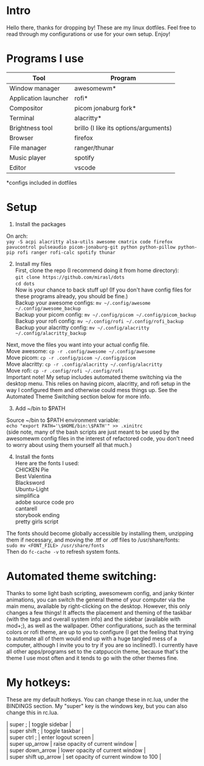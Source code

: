 # Intro    
  
Hello there, thanks for dropping by! These are my linux dotfiles. Feel free to read through my configurations or use for your own setup. Enjoy!  
  
# Programs I use  
  
| Tool                  | Program                               |  
|-----------------------|---------------------------------------|  
| Window manager        | awesomewm*                            |  
| Application launcher  | rofi*                                 |  
| Compositor            | picom jonaburg fork*                  |  
| Terminal              | alacritty*                            |  
| Brightness tool       | brillo (I like its options/arguments) |  
| Browser               | firefox                               |  
| File manager          | ranger/thunar                         |  
| Music player          | spotify                               |  
| Editor                | vscode                                |  
*configs included in dotfiles  
  
# Setup  
  
1. Install the packages  
  
On arch:  
`yay -S acpi alacritty alsa-utils awesome cmatrix code firefox pavucontrol pulseaudio picom-jonaburg-git python python-pillow python-pip rofi ranger rofi-calc spotify thunar`  
  
2. Install my files  
First, clone the repo (I recommend doing it from home directory):  
`git clone https://github.com/mirasl/dots`  
`cd dots`  
Now is your chance to back stuff up! (If you don't have config files for these programs already, you should be fine.)  
Backup your awesome configs: `mv ~/.config/awesome ~/.config/awesome_backup`  
Backup your picom config: `mv ~/.config/picom ~/.config/picom_backup`  
Backup your rofi config: `mv ~/.config/rofi ~/.config/rofi_backup`  
Backup your alacritty config: `mv ~/.config/alacritty ~/.config/alacritty_backup`  
  
Next, move the files you want into your actual config file.   
Move awesome: `cp -r .config/awesome ~/.config/awesome`  
Move picom: `cp -r .config/picom ~/.config/picom`  
Move alacritty: `cp -r .config/alacritty ~/.config/alacritty`  
Move rofi: `cp -r .config/rofi ~/.config/rofi`  
Important note! My setup includes automated theme switching via the desktop menu. This relies on having picom, alacritty, and rofi setup in the way I configured them and otherwise could mess things up. See the Automated Theme Switching section below for more info.  
  
3. Add ~/bin to $PATH  
  
Source ~/bin to $PATH environment variable:  
`echo "export PATH='\$HOME/bin:\$PATH'" >> .xinitrc`  
(side note, many of the bash scripts are just meant to be used by the awesomewm config files in the interest of refactored code, you don't need to worry about using them yourself all that much.)  
  
4. Install the fonts  
Here are the fonts I used:  
CHICKEN Pie  
Best Valentina  
Blacksword  
Ubuntu-Light  
simplifica  
adobe source code pro  
cantarell  
storybook ending  
pretty girls script  
  
The fonts should become globally accessible by installing them, unzipping them if necessary, and moving the .ttf or .otf files to /usr/share/fonts:  
`sudo mv <FONT_FILE> /usr/share/fonts`  
Then do `fc-cache -v` to refresh system fonts.  
  
# Automated theme switching:  
Thanks to some light bash scripting, awesomewm config, and janky tkinter animations, you can switch the general theme of your computer via the main menu, available by right-clicking on the desktop. However, this only changes a few things! It affects the placement and theming of the taskbar (with the tags and overall system info) and the sidebar (available with mod+;), as well as the wallpaper. Other configurations, such as the terminal colors or rofi theme, are up to you to configure (I get the feeling that trying to automate all of them would end up with a huge tangled mess of a computer, although I invite you to try if you are so inclined!). I currently have all other apps/programs set to the catppuccin theme, because that's the theme I use most often and it tends to go with the other themes fine.  
  
# My hotkeys:  
  
These are my default hotkeys. You can change these in rc.lua, under the BINDINGS section. My "super" key is the windows key, but you can also change this in rc.lua.  
  
| super ;               | toggle sidebar                        |  
| super shift ;         | toggle taskbar                        |  
| super ctrl ;          | enter logout screen                   |  
| super up_arrow        | raise opacity of current window       |  
| super down_arrow      | lower opacity of current window       |  
| super shift up_arrow  | set opacity of current window to 100  |  
